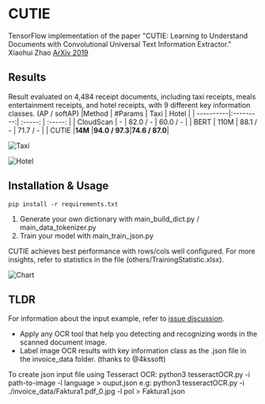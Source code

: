 # CUTIE

TensorFlow implementation of the paper "CUTIE: Learning to Understand Documents with Convolutional Universal Text Information Extractor."
Xiaohui Zhao [ArXiv 2019](https://arxiv.org/abs/1903.12363v4)

## Results

Result evaluated on 4,484 receipt documents, including taxi receipts, meals entertainment receipts, and hotel receipts, with 9 different key information classes. (AP / softAP)
|Method     | #Params   |  Taxi         |  Hotel        |
| ----------|:---------:| :-----:       | :-----:       |
| CloudScan | -         |  82.0 / -     |  60.0 / -     |
| BERT      | 110M      |  88.1 / -     |  71.7 / -     |
| CUTIE     |**14M**    |**94.0 / 97.3**|**74.6 / 87.0**|

![Taxi](https://github.com/vsymbol/CUTIE/raw/master/others/example_1.jpg)

![Hotel](https://github.com/vsymbol/CUTIE/raw/master/others/example_2.jpg)


## Installation & Usage

```
pip install -r requirements.txt
```

1. Generate your own dictionary with main_build_dict.py / main_data_tokenizer.py
2. Train your model with main_train_json.py

CUTIE achieves best performance with rows/cols well configured. For more insights, refer to statistics in the file (others/TrainingStatistic.xlsx).

![Chart](https://github.com/vsymbol/CUTIE/raw/master/others/chart.jpg)


## TLDR

For information about the input example, refer to [issue discussion](https://github.com/vsymbol/CUTIE/issues/7).
- Apply any OCR tool that help you detecting and recognizing words in the scanned document image.
- Label image OCR results with key information class as the .json file in the invoice_data folder. (thanks to @4kssoft)

To create json input file using Tesseract OCR:
    python3 tesseractOCR.py -i path-to-image -l language > ouput.json
e.g:
python3 tesseractOCR.py -i ./invoice_data/Faktura1.pdf_0.jpg -l pol > Faktura1.json
